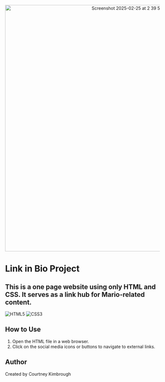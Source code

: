 <p align="center">
<img width="801" alt="Screenshot 2025-02-25 at 2 39 51 AM" src="https://github.com/user-attachments/assets/998d357a-a7a3-40af-99ff-c326c3da04d0" />
</p>

# Link in Bio Project
## This is a one page website using only HTML and CSS. It serves as a link hub for Mario-related content.
![HTML5](https://img.shields.io/badge/html5-%23E34F26.svg?style=for-the-badge&logo=html5&logoColor=white) ![CSS3](https://img.shields.io/badge/css3-%231572B6.svg?style=for-the-badge&logo=css3&logoColor=white)


## How to Use
1. Open the HTML file in a web browser.
2. Click on the social media icons or buttons to navigate to external links.
   
## Author
Created by Courtney Kimbrough
